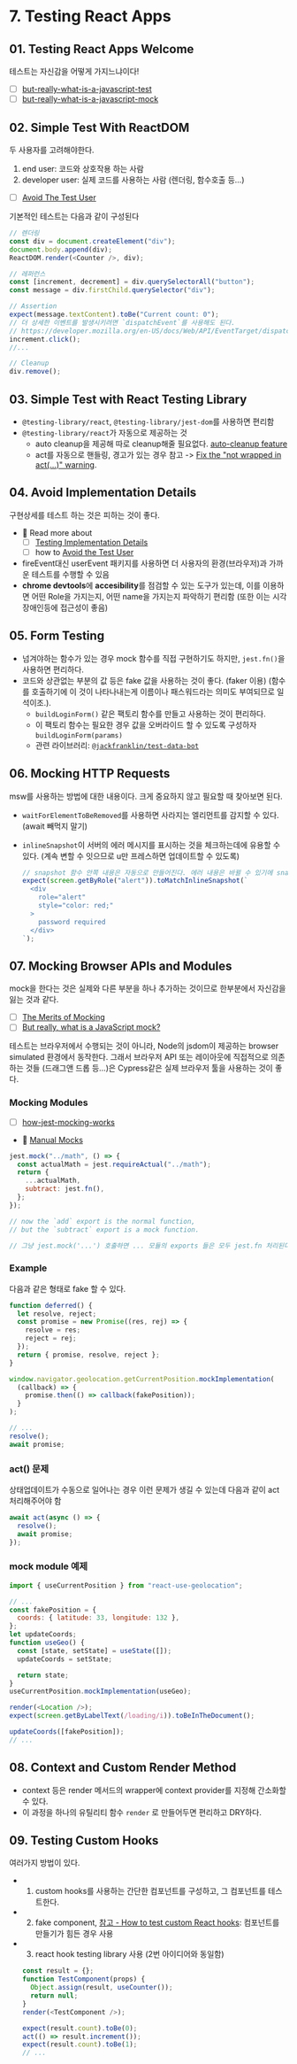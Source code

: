 # 7. Testing React Apps

## 01. Testing React Apps Welcome

테스트는 자신감을 어떻게 가지느냐이다!

- [ ] [but-really-what-is-a-javascript-test](https://kentcdodds.com/blog/but-really-what-is-a-javascript-test)
- [ ] [but-really-what-is-a-javascript-mock](https://kentcdodds.com/blog/but-really-what-is-a-javascript-mock)

## 02. Simple Test With ReactDOM

두 사용자를 고려해야한다.

1. end user: 코드와 상호작용 하는 사람
2. developer user: 실제 코드를 사용하는 사람 (렌더링, 함수호출 등...)

- [ ] [Avoid The Test User](https://kentcdodds.com/blog/avoid-the-test-user/)

기본적인 테스트는 다음과 같이 구성된다

```js
// 렌더링
const div = document.createElement("div");
document.body.append(div);
ReactDOM.render(<Counter />, div);

// 레퍼런스
const [increment, decrement] = div.querySelectorAll("button");
const message = div.firstChild.querySelector("div");

// Assertion
expect(message.textContent).toBe("Current count: 0");
// 더 상세한 이벤트를 발생시키려면 `dispatchEvent`를 사용해도 된다.
// https://developer.mozilla.org/en-US/docs/Web/API/EventTarget/dispatchEvent
increment.click();
//...

// Cleanup
div.remove();
```

## 03. Simple Test with React Testing Library

- `@testing-library/react`, `@testing-library/jest-dom`를 사용하면 편리함
- `@testing-library/react`가 자동으로 제공하는 것
  - auto cleanup을 제공해 따로 cleanup해줄 필요없다. [auto-cleanup feature](https://testing-library.com/docs/react-testing-library/api#cleanup)
  - act를 자동으로 핸들링, 경고가 있는 경우 참고 -> [Fix the "not wrapped in act(...)" warning](https://kentcdodds.com/blog/fix-the-not-wrapped-in-act-warning).

## 04. Avoid Implementation Details

구현상세를 테스트 하는 것은 피하는 것이 좋다.

- 📜 Read more about
  - [ ] [Testing Implementation Details](https://kentcdodds.com/blog/testing-implementation-details)
  - [ ] how to [Avoid the Test User](https://kentcdodds.com/blog/avoid-the-test-user)
- fireEvent대신 userEvent 패키지를 사용하면 더 사용자의 환경(브라우저)과 가까운 테스트를 수행할 수 있음
- **chrome devtools**에 **accesibility**를 점검할 수 있는 도구가 있는데, 이를 이용하면 어떤 Role을 가지는지, 어떤 name을 가지는지 파악하기 편리함 (또한 이는 시각장애인등에 접근성이 좋음)

## 05. Form Testing

- 넘겨야하는 함수가 있는 경우 mock 함수를 직접 구현하기도 하지만, `jest.fn()`을 사용하면 편리하다.
- 코드와 상관없는 부분의 값 등은 fake 값을 사용하는 것이 좋다. (faker 이용) (함수를 호출하기에 이 것이 나타나내는게 이름이나 패스워드라는 의미도 부여되므로 일석이조.).
  - `buildLoginForm()` 같은 팩토리 함수를 만들고 사용하는 것이 편리하다.
  - 이 팩토리 함수는 필요한 경우 값을 오버라이드 할 수 있도록 구성하자 `buildLoginForm(params)`
  - 관련 라이브러리: [`@jackfranklin/test-data-bot`](https://www.npmjs.com/package/@jackfranklin/test-data-bot)

## 06. Mocking HTTP Requests

msw를 사용하는 방법에 대한 내용이다. 크게 중요하지 않고 필요할 때 찾아보면 된다.

- `waitForElementToBeRemoved`를 사용하면 사라지는 엘리먼트를 감지할 수 있다. (await 빼먹지 말기)
- `inlineSnapshot`이 서버의 에러 메시지를 표시하는 것을 체크하는데에 유용할 수 있다. (계속 변할 수 잇으므로 u만 프레스하면 업데이트할 수 있도록)

  ```js
  // snapshot 함수 안쪽 내용은 자동으로 만들어진다. 에러 내용은 바뀔 수 있기에 snapshot을 활용하면 복붙하지 않아도 되어서 편리하다.
  expect(screen.getByRole("alert")).toMatchInlineSnapshot(`
    <div
      role="alert"
      style="color: red;"
    >
      password required
    </div>
  `);
  ```

## 07. Mocking Browser APIs and Modules

mock을 한다는 것은 실제와 다른 부분을 하나 추가하는 것이므로 한부분에서 자신감을 잃는 것과 같다.

- [ ] [The Merits of Mocking](https://kentcdodds.com/blog/the-merits-of-mocking)
- [ ] [But really, what is a JavaScript mock?](https://kentcdodds.com/blog/but-really-what-is-a-javascript-mock)

테스트는 브라우저에서 수행되는 것이 아니라, Node의 jsdom이 제공하는 browser simulated 환경에서 동작한다. 그래서 브라우저 API 또는 레이아웃에 직접적으로 의존하는 것들 (드래그앤 드롭 등...)은 Cypress같은 실제 브라우저 툴을 사용하는 것이 좋다.

### Mocking Modules

- [ ] [how-jest-mocking-works](https://github.com/kentcdodds/how-jest-mocking-works)
- 📜 [Manual Mocks](https://jestjs.io/docs/en/manual-mocks)

```js
jest.mock("../math", () => {
  const actualMath = jest.requireActual("../math");
  return {
    ...actualMath,
    subtract: jest.fn(),
  };
});

// now the `add` export is the normal function,
// but the `subtract` export is a mock function.

// 그냥 jest.mock('...') 호출하면 ... 모듈의 exports 들은 모두 jest.fn 처리된다.
```

### Example

다음과 같은 형태로 fake 할 수 있다.

```js
function deferred() {
  let resolve, reject;
  const promise = new Promise((res, rej) => {
    resolve = res;
    reject = rej;
  });
  return { promise, resolve, reject };
}

window.navigator.geolocation.getCurrentPosition.mockImplementation(
  (callback) => {
    promise.then(() => callback(fakePosition));
  }
);

// ...
resolve();
await promise;
```

### act() 문제

상태업데이트가 수동으로 일어나는 경우 이런 문제가 생길 수 있는데 다음과 같이 act 처리해주어야 함

```js
await act(async () => {
  resolve();
  await promise;
});
```

### mock module 예제

```js
import { useCurrentPosition } from "react-use-geolocation";

// ...
const fakePosition = {
  coords: { latitude: 33, longitude: 132 },
};
let updateCoords;
function useGeo() {
  const [state, setState] = useState([]);
  updateCoords = setState;

  return state;
}
useCurrentPosition.mockImplementation(useGeo);

render(<Location />);
expect(screen.getByLabelText(/loading/i)).toBeInTheDocument();

updateCoords([fakePosition]);
// ...
```

## 08. Context and Custom Render Method

- context 등은 render 메서드의 wrapper에 context provider를 지정해 간소화할 수 있다.
- 이 과정을 하나의 유틸리티 함수 `render` 로 만들어두면 편리하고 DRY하다.

## 09. Testing Custom Hooks

여러가지 방법이 있다.

- 1. custom hooks를 사용하는 간단한 컴포넌트를 구성하고, 그 컴포넌트를 테스트한다.
- 2. fake component, [참고 - How to test custom React hooks](https://kentcdodds.com/blog/how-to-test-custom-react-hooks): 컴포넌트를 만들기가 힘든 경우 사용
- 3. react hook testing library 사용 (2번 아이디어와 동일함)

  ```javascript
  const result = {};
  function TestComponent(props) {
    Object.assign(result, useCounter());
    return null;
  }
  render(<TestComponent />);

  expect(result.count).toBe(0);
  act(() => result.increment());
  expect(result.count).toBe(1);
  // ...
  ```
